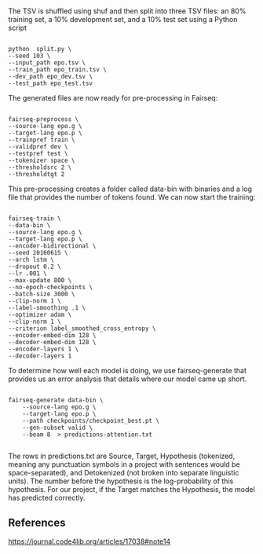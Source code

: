 #
The TSV is shuffled using shuf and then split into three TSV files: an 80% training set, a 10% development set, and a 10% test set using a Python script

```shell

python  split.py \
--seed 103 \
--input_path epo.tsv \
--train_path epo_train.tsv \
--dev_path epo_dev.tsv \
--test_path epo_test.tsv

```


The generated files are now ready for pre-processing in Fairseq:

```shell

fairseq-preprocess \
--source-lang epo.g \
--target-lang epo.p \
--trainpref train \
--validpref dev \
--testpref test \
--tokenizer space \
--thresholdsrc 2 \
--thresholdtgt 2

```

This pre-processing creates a folder called data-bin with binaries and a log file that provides the number of tokens found.  We can now start the training:

```shell

fairseq-train \
--data-bin \
--source-lang epo.g \
--target-lang epo.p \
--encoder-bidirectional \
--seed 20160615 \
--arch lstm \
--dropout 0.2 \
--lr .001 \
--max-update 800 \
--no-epoch-checkpoints \   
--batch-size 3000 \
--clip-norm 1 \
--label-smoothing .1 \
--optimizer adam \ 
--clip-norm 1 \
--criterion label_smoothed_cross_entropy \ 
--encoder-embed-dim 128 \  
--decoder-embed-dim 128 \  
--encoder-layers 1 \
--decoder-layers 1

```


To determine how well each model is doing, we use fairseq-generate that provides us an error analysis that details where our model came up short.

```shell

fairseq-generate data-bin \
    --source-lang epo.g \
    --target-lang epo.p \
    --path checkpoints/checkpoint_best.pt \
    --gen-subset valid \
    --beam 8  > predictions-attention.txt
    
```

The rows in predictions.txt are Source, Target, Hypothesis (tokenized, meaning any punctuation symbols in a project with sentences would be space-separated), and Detokenized (not broken into separate linguistic units).  The number before the hypothesis is the log-probability of this hypothesis.  For our project, if the Target matches the Hypothesis, the model has predicted correctly.




## References

https://journal.code4lib.org/articles/17038#note14